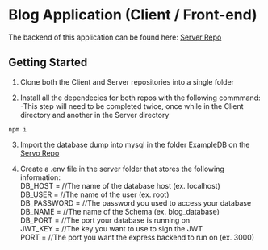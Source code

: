 # Blog Application (Client / Front-end)

The backend of this application can be found here: [Server Repo](https://github.com/JohnnyParra/BVTCA-Final-Project-Server)

## Getting Started
1. Clone both the Client and Server repositories into a single folder

2. Install all the dependecies for both repos with the following commmand: <br>
     -This step will need to be completed twice, once while in the Client directory and another in the Server directory
```
npm i
```

3. Import the database dump into mysql in the folder ExampleDB on the [Servo Repo](https://github.com/JohnnyParra/BVTCA-Final-Project-Server)

4. Create a .env file in the server folder that stores the following information:  <br>
DB_HOST      = //The name of the database host (ex. localhost)  
DB_USER      = //The name of the user (ex. root)  
DB_PASSWORD  = //The password you used to access your database  
DB_NAME      = //The name of the Schema (ex. blog_database)  
DB_PORT      = //The port your database is running on  
JWT_KEY      = //The key you want to use to sign the JWT  
PORT         = //The port you want the express backend to run on (ex. 3000)  
